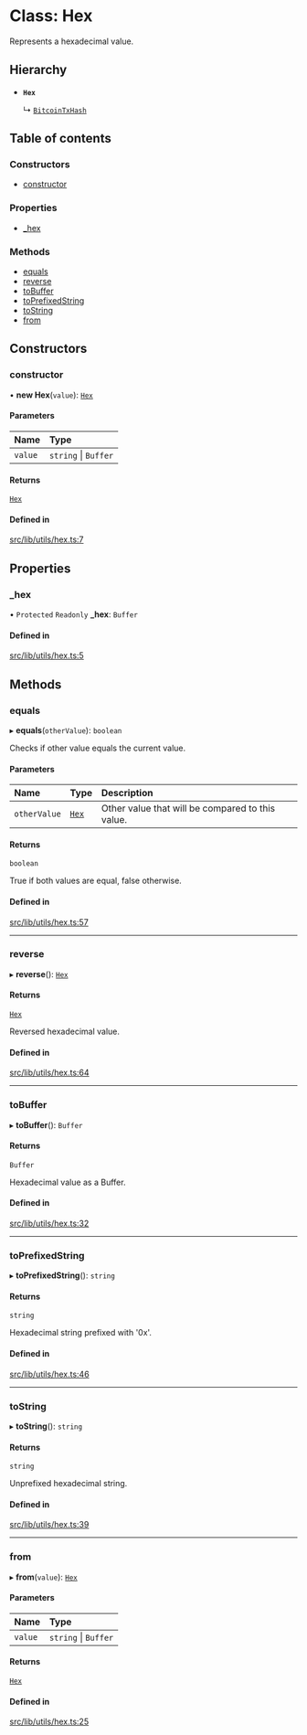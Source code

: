 # Class: Hex

Represents a hexadecimal value.

## Hierarchy

- **`Hex`**

  ↳ [`BitcoinTxHash`](BitcoinTxHash.md)

## Table of contents

### Constructors

- [constructor](Hex.md#constructor)

### Properties

- [\_hex](Hex.md#_hex)

### Methods

- [equals](Hex.md#equals)
- [reverse](Hex.md#reverse)
- [toBuffer](Hex.md#tobuffer)
- [toPrefixedString](Hex.md#toprefixedstring)
- [toString](Hex.md#tostring)
- [from](Hex.md#from)

## Constructors

### constructor

• **new Hex**(`value`): [`Hex`](Hex.md)

#### Parameters

| Name | Type |
| :------ | :------ |
| `value` | `string` \| `Buffer` |

#### Returns

[`Hex`](Hex.md)

#### Defined in

[src/lib/utils/hex.ts:7](https://github.com/keep-network/tmewc/blob/main/typescript/src/lib/utils/hex.ts#L7)

## Properties

### \_hex

• `Protected` `Readonly` **\_hex**: `Buffer`

#### Defined in

[src/lib/utils/hex.ts:5](https://github.com/keep-network/tmewc/blob/main/typescript/src/lib/utils/hex.ts#L5)

## Methods

### equals

▸ **equals**(`otherValue`): `boolean`

Checks if other value equals the current value.

#### Parameters

| Name | Type | Description |
| :------ | :------ | :------ |
| `otherValue` | [`Hex`](Hex.md) | Other value that will be compared to this value. |

#### Returns

`boolean`

True if both values are equal, false otherwise.

#### Defined in

[src/lib/utils/hex.ts:57](https://github.com/keep-network/tmewc/blob/main/typescript/src/lib/utils/hex.ts#L57)

___

### reverse

▸ **reverse**(): [`Hex`](Hex.md)

#### Returns

[`Hex`](Hex.md)

Reversed hexadecimal value.

#### Defined in

[src/lib/utils/hex.ts:64](https://github.com/keep-network/tmewc/blob/main/typescript/src/lib/utils/hex.ts#L64)

___

### toBuffer

▸ **toBuffer**(): `Buffer`

#### Returns

`Buffer`

Hexadecimal value as a Buffer.

#### Defined in

[src/lib/utils/hex.ts:32](https://github.com/keep-network/tmewc/blob/main/typescript/src/lib/utils/hex.ts#L32)

___

### toPrefixedString

▸ **toPrefixedString**(): `string`

#### Returns

`string`

Hexadecimal string prefixed with '0x'.

#### Defined in

[src/lib/utils/hex.ts:46](https://github.com/keep-network/tmewc/blob/main/typescript/src/lib/utils/hex.ts#L46)

___

### toString

▸ **toString**(): `string`

#### Returns

`string`

Unprefixed hexadecimal string.

#### Defined in

[src/lib/utils/hex.ts:39](https://github.com/keep-network/tmewc/blob/main/typescript/src/lib/utils/hex.ts#L39)

___

### from

▸ **from**(`value`): [`Hex`](Hex.md)

#### Parameters

| Name | Type |
| :------ | :------ |
| `value` | `string` \| `Buffer` |

#### Returns

[`Hex`](Hex.md)

#### Defined in

[src/lib/utils/hex.ts:25](https://github.com/keep-network/tmewc/blob/main/typescript/src/lib/utils/hex.ts#L25)
